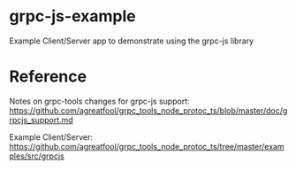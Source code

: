 # grpc-js-example
Example Client/Server app to demonstrate using the grpc-js library 



# Reference
Notes on grpc-tools changes for grpc-js support: https://github.com/agreatfool/grpc_tools_node_protoc_ts/blob/master/doc/grpcjs_support.md

Example Client/Server: https://github.com/agreatfool/grpc_tools_node_protoc_ts/tree/master/examples/src/grpcjs
